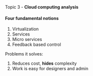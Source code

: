 Topic 3 - **Cloud computing analysis**

#### Four fundamental notions
1. Virtualization
2. Services
3. Micro services
4. Feedback based control

Problems it solves:
1. Reduces cost, **hides** complexity
2. Work is easy for designers and admin

